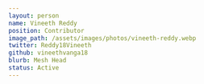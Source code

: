 ```yaml
---
layout: person
name: Vineeth Reddy	
position: Contributor
image_path: /assets/images/photos/vineeth-reddy.webp
twitter: Reddy18Vineeth
github: vineethvanga18
blurb: Mesh Head
status: Active
---
```


